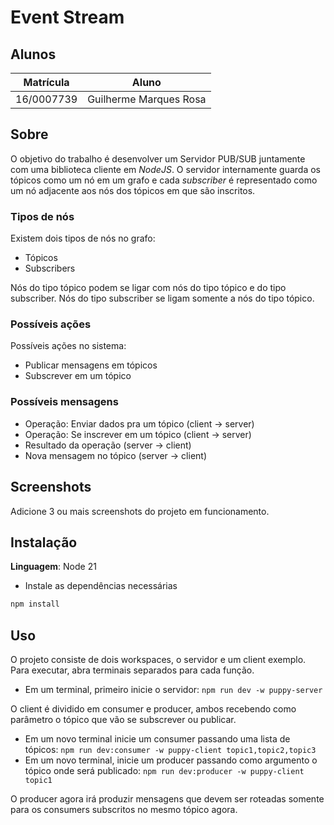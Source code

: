 # Event Stream

## Alunos
|Matrícula | Aluno |
| -- | -- |
| 16/0007739  |  Guilherme Marques Rosa |

## Sobre 

O objetivo do trabalho é desenvolver um Servidor PUB/SUB juntamente com uma biblioteca cliente em *NodeJS*.
O servidor internamente guarda os tópicos como um nó em um grafo e cada *subscriber* é representado como um nó adjacente aos nós dos tópicos em que são inscritos.

### Tipos de nós

Existem dois tipos de nós no grafo:

- Tópicos
- Subscribers

Nós do tipo tópico podem se ligar com nós do tipo tópico e do tipo subscriber.
Nós do tipo subscriber se ligam somente a nós do tipo tópico.

### Possíveis ações

Possíveis ações no sistema:

- Publicar mensagens em tópicos
- Subscrever em um tópico

### Possíveis mensagens

- Operação: Enviar dados pra um tópico (client -> server)
- Operação: Se inscrever em um tópico (client -> server)
- Resultado da operação (server -> client)
- Nova mensagem no tópico (server -> client)

## Screenshots
Adicione 3 ou mais screenshots do projeto em funcionamento.

## Instalação 
**Linguagem**: Node 21

- Instale as dependências necessárias

```bash
npm install
```

## Uso 
O projeto consiste de dois workspaces, o servidor e um client exemplo. Para executar, abra terminais separados para cada função.

- Em um terminal, primeiro inicie o servidor: `npm run dev -w puppy-server`

O client é dividido em consumer e producer, ambos recebendo como parâmetro o tópico que vão se subscrever ou publicar.
- Em um novo terminal inicie um consumer passando uma lista de tópicos: `npm run dev:consumer -w puppy-client topic1,topic2,topic3`
- Em um novo terminal, inicie um producer passando como argumento o tópico onde será publicado: `npm run dev:producer -w puppy-client topic1`

O producer agora irá produzir mensagens que devem ser roteadas somente para os consumers subscritos no mesmo tópico agora.




